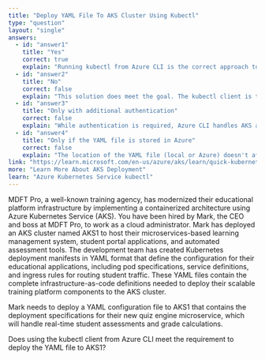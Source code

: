 ```yaml
---
title: "Deploy YAML File To AKS Cluster Using Kubectl"
type: "question"
layout: "single"
answers:
  - id: "answer1"
    title: "Yes"
    correct: true
    explain: "Running kubectl from Azure CLI is the correct approach to deploy YAML files to an AKS cluster. Azure CLI includes kubectl functionality and can authenticate with AKS clusters to deploy Kubernetes resources defined in YAML files."
  - id: "answer2"
    title: "No"
    correct: false
    explain: "This solution does meet the goal. The kubectl client is the standard tool for deploying YAML configurations to Kubernetes clusters, and Azure CLI provides kubectl capabilities for managing AKS resources."
  - id: "answer3"
    title: "Only with additional authentication"
    correct: false
    explain: "While authentication is required, Azure CLI handles AKS authentication seamlessly when properly configured. The kubectl client through Azure CLI can deploy YAML files without requiring separate authentication steps."
  - id: "answer4"
    title: "Only if the YAML file is stored in Azure"
    correct: false
    explain: "The location of the YAML file (local or Azure) doesn't affect the ability to deploy it using kubectl. The kubectl client can deploy YAML files regardless of where they are stored, as long as they're accessible during the deployment command."
link: "https://learn.microsoft.com/en-us/azure/aks/learn/quick-kubernetes-deploy-cli"
more: "Learn More About AKS Deployment"
learn: "Azure Kubernetes Service kubectl"
---
```


MDFT Pro, a well-known training agency, has modernized their educational platform infrastructure by implementing a containerized architecture using Azure Kubernetes Service (AKS). You have been hired by Mark, the CEO and boss at MDFT Pro, to work as a cloud administrator. Mark has deployed an AKS cluster named AKS1 to host their microservices-based learning management system, student portal applications, and automated assessment tools. The development team has created Kubernetes deployment manifests in YAML format that define the configuration for their educational applications, including pod specifications, service definitions, and ingress rules for routing student traffic. These YAML files contain the complete infrastructure-as-code definitions needed to deploy their scalable training platform components to the AKS cluster.

Mark needs to deploy a YAML configuration file to AKS1 that contains the deployment specifications for their new quiz engine microservice, which will handle real-time student assessments and grade calculations.

Does using the kubectl client from Azure CLI meet the requirement to deploy the YAML file to AKS1?
